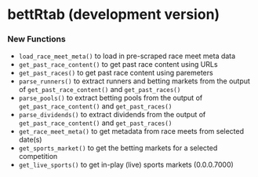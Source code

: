 # bettRtab  (development version)

### New Functions

* `load_race_meet_meta()` to load in pre-scraped race meet meta data
* `get_past_race_content()` to get past race content using URLs
* `get_past_races()` to get past race content using paremeters
* `parse_runners()` to extract runners and betting markets from the output of `get_past_race_content()` and `get_past_races()`
* `parse_pools()` to extract betting pools from the output of `get_past_race_content()` and `get_past_races()`
* `parse_dividends()` to extract dividends from the output of `get_past_race_content()` and `get_past_races()`
* `get_race_meet_meta()` to get metadata from race meets from selected date(s)
* `get_sports_market()` to get the betting markets for a selected competition
* `get_live_sports()` to get in-play (live) sports markets (0.0.0.7000)
